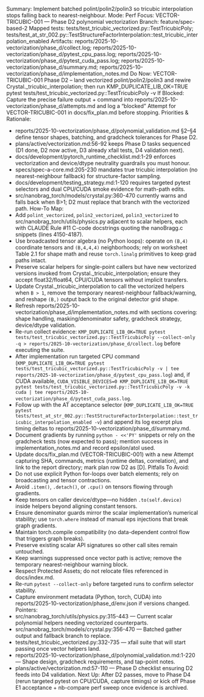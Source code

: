 Summary: Implement batched polint/polin2/polin3 so tricubic interpolation stops falling back to nearest-neighbour.
Mode: Perf
Focus: VECTOR-TRICUBIC-001 — Phase D2 polynomial vectorization
Branch: feature/spec-based-2
Mapped tests: tests/test_tricubic_vectorized.py::TestTricubicPoly; tests/test_at_str_002.py::TestStructureFactorInterpolation::test_tricubic_interpolation_enabled
Artifacts: reports/2025-10-vectorization/phase_d/collect.log; reports/2025-10-vectorization/phase_d/pytest_cpu_pass.log; reports/2025-10-vectorization/phase_d/pytest_cuda_pass.log; reports/2025-10-vectorization/phase_d/summary.md; reports/2025-10-vectorization/phase_d/implementation_notes.md
Do Now: VECTOR-TRICUBIC-001 Phase D2 – land vectorized polint/polin2/polin3 and rewire Crystal._tricubic_interpolation; then run KMP_DUPLICATE_LIB_OK=TRUE pytest tests/test_tricubic_vectorized.py::TestTricubicPoly -v
If Blocked: Capture the precise failure output + command into reports/2025-10-vectorization/phase_d/attempts.md and log a “blocked” Attempt for VECTOR-TRICUBIC-001 in docs/fix_plan.md before stopping.
Priorities & Rationale:
- reports/2025-10-vectorization/phase_d/polynomial_validation.md §2–§4 define tensor shapes, batching, and gradcheck tolerances for Phase D2.
- plans/active/vectorization.md:56-92 keeps Phase D tasks sequenced (D1 done, D2 now active, D3 already xfail tests, D4 validation next).
- docs/development/pytorch_runtime_checklist.md:1-29 enforces vectorization and device/dtype neutrality guardrails you must honour.
- specs/spec-a-core.md:205-230 mandates true tricubic interpolation (no nearest-neighbour fallback) for structure-factor sampling.
- docs/development/testing_strategy.md:1-120 requires targeted pytest selectors and dual CPU/CUDA smoke evidence for math-path edits.
- src/nanobrag_torch/models/crystal.py:360-470 currently warns and falls back when B>1; D2 must replace that branch with the vectorized path.
How-To Map:
- Add `polint_vectorized`, `polin2_vectorized`, `polin3_vectorized` to src/nanobrag_torch/utils/physics.py adjacent to scalar helpers, each with CLAUDE Rule #11 C-code docstrings quoting the nanoBragg.c snippets (lines 4150-4187).
- Use broadcasted tensor algebra (no Python loops): operate on `(B,4)` coordinate tensors and `(B,4,4,4)` neighborhoods; rely on worksheet Table 2.1 for shape math and reuse `torch.linalg` primitives to keep grad paths intact.
- Preserve scalar helpers for single-point callers but have new vectorized versions invoked from Crystal._tricubic_interpolation; ensure they accept float32/float64, CPU/CUDA tensors without implicit transfers.
- Update Crystal._tricubic_interpolation to call the vectorized helpers when `B > 1`, remove the temporary nearest-neighbour fallback/warning, and reshape `(B,)` output back to the original detector grid shape.
- Refresh reports/2025-10-vectorization/phase_d/implementation_notes.md with sections covering: shape handling, masking/denominator safety, gradcheck strategy, device/dtype validation.
- Re-run collect evidence: `KMP_DUPLICATE_LIB_OK=TRUE pytest tests/test_tricubic_vectorized.py::TestTricubicPoly --collect-only -q > reports/2025-10-vectorization/phase_d/collect.log` before executing the suite.
- After implementation run targeted CPU command (`KMP_DUPLICATE_LIB_OK=TRUE pytest tests/test_tricubic_vectorized.py::TestTricubicPoly -v | tee reports/2025-10-vectorization/phase_d/pytest_cpu_pass.log`) and, if CUDA available, `CUDA_VISIBLE_DEVICES=0 KMP_DUPLICATE_LIB_OK=TRUE pytest tests/test_tricubic_vectorized.py::TestTricubicPoly -v -k cuda | tee reports/2025-10-vectorization/phase_d/pytest_cuda_pass.log`.
- Follow up with the AT acceptance selector (`KMP_DUPLICATE_LIB_OK=TRUE pytest tests/test_at_str_002.py::TestStructureFactorInterpolation::test_tricubic_interpolation_enabled -v`) and append its log excerpt plus timing deltas to reports/2025-10-vectorization/phase_d/summary.md.
- Document gradients by running `python - <<'PY'` snippets or rely on the gradcheck tests (now expected to pass); mention success in implementation_notes.md and record epsilon/atol used.
- Update docs/fix_plan.md (VECTOR-TRICUBIC-001) with a new Attempt capturing SHA, commands, metrics (runtime deltas, correlation), and link to the report directory; mark plan row D2 as [D].
Pitfalls To Avoid:
- Do not use explicit Python for-loops over batch elements; rely on broadcasting and tensor contractions.
- Avoid `.item()`, `.detach()`, or `.cpu()` on tensors flowing through gradients.
- Keep tensors on caller device/dtype—no hidden `.to(self.device)` inside helpers beyond aligning constant tensors.
- Ensure denominator guards mirror the scalar implementation’s numerical stability; use `torch.where` instead of manual eps injections that break graph gradients.
- Maintain torch.compile compatibility (no data-dependent control flow that triggers graph breaks).
- Preserve existing scalar API signatures so other call sites remain untouched.
- Keep warnings suppressed once vector path is active; remove the temporary nearest-neighbour warning block.
- Respect Protected Assets; do not relocate files referenced in docs/index.md.
- Re-run `pytest --collect-only` before targeted runs to confirm selector stability.
- Capture environment metadata (Python, torch, CUDA) into reports/2025-10-vectorization/phase_d/env.json if versions changed.
Pointers:
- src/nanobrag_torch/utils/physics.py:315-443 — Current scalar polynomial helpers needing vectorized counterparts.
- src/nanobrag_torch/models/crystal.py:356-470 — Batched gather output and fallback branch to replace.
- tests/test_tricubic_vectorized.py:332-735 — xfail suite that will start passing once vector helpers land.
- reports/2025-10-vectorization/phase_d/polynomial_validation.md:1-220 — Shape design, gradcheck requirements, and tap-point notes.
- plans/active/vectorization.md:57-110 — Phase D checklist ensuring D2 feeds into D4 validation.
Next Up: After D2 passes, move to Phase D4 (rerun targeted pytest on CPU/CUDA, capture timings) or kick off Phase E1 acceptance + nb-compare perf sweep once evidence is archived.
